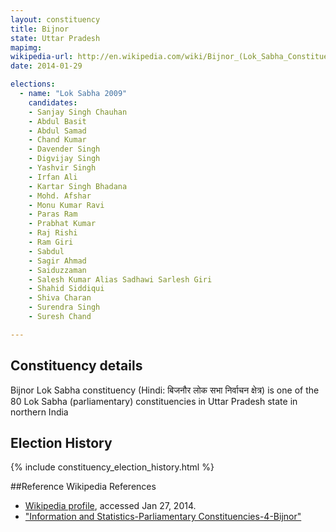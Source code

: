 ```yaml
---
layout: constituency
title: Bijnor
state: Uttar Pradesh
mapimg: 
wikipedia-url: http://en.wikipedia.com/wiki/Bijnor_(Lok_Sabha_Constituency)
date: 2014-01-29

elections: 
  - name: "Lok Sabha 2009"
    candidates: 
    - Sanjay Singh Chauhan 
    - Abdul Basit 
    - Abdul Samad 
    - Chand Kumar 
    - Davender Singh 
    - Digvijay Singh 
    - Yashvir Singh 
    - Irfan Ali 
    - Kartar Singh Bhadana 
    - Mohd. Afshar 
    - Monu Kumar Ravi 
    - Paras Ram 
    - Prabhat Kumar 
    - Raj Rishi 
    - Ram Giri 
    - Sabdul 
    - Sagir Ahmad 
    - Saiduzzaman 
    - Salesh Kumar Alias Sadhawi Sarlesh Giri 
    - Shahid Siddiqui 
    - Shiva Charan 
    - Surendra Singh 
    - Suresh Chand 

---
```

## Constituency details
Bijnor Lok Sabha constituency (Hindi: बिजनौर लोक सभा निर्वाचन क्षेत्र) is one of the 80 Lok Sabha (parliamentary) constituencies in Uttar Pradesh state in northern India




## Election History
{% include constituency_election_history.html %}

##Reference
Wikipedia References
- [Wikipedia profile]({{page.profile.wikipedia}}), accessed Jan 27, 2014.
- ["Information and Statistics-Parliamentary Constituencies-4-Bijnor"][wiki1]

[wiki1]: http://ceouttarpradesh.nic.in/004_PC_Statistics_English.aspx
